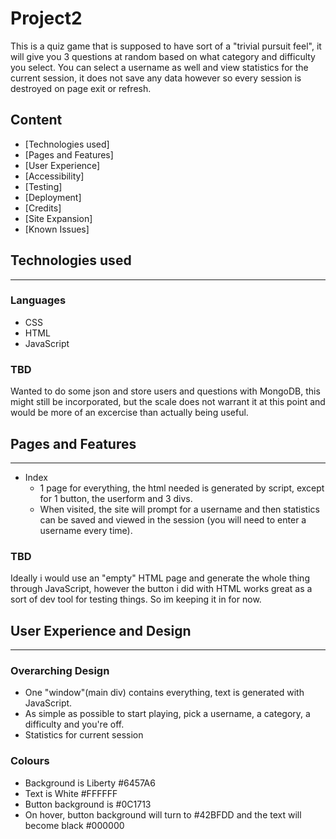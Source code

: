 # Project2

This is a quiz game that is supposed to have sort of a "trivial pursuit feel", it will give you 3 questions at random based on what category and difficulty you select.
You can select a username as well and view statistics for the current session, it does not save any data however so every session is destroyed on page exit or refresh.

## Content

* [Technologies used]
* [Pages and Features]
* [User Experience]
* [Accessibility]
* [Testing]
* [Deployment]
* [Credits]
* [Site Expansion]
* [Known Issues]


## Technologies used
---

### Languages
  * CSS
  * HTML
  * JavaScript

### TBD  
Wanted to do some json and store users and questions with MongoDB, this might still be incorporated, but the scale does not warrant it at this point and would be more of an excercise than actually being useful.


## Pages and Features
---

* Index
  * 1 page for everything, the html needed is generated by script, except for 1 button, the userform and 3 divs.
  * When visited, the site will prompt for a username and then statistics can be saved and viewed in the session (you will need to enter a username every time).
 
### TBD
  Ideally i would use an "empty" HTML page and generate the whole thing through JavaScript, however the button i did with HTML works great as a sort of dev tool for testing things. 
  So im keeping it in for now. 

## User Experience and Design
---

### Overarching Design
  * One "window"(main div) contains everything, text is generated with JavaScript.
  * As simple as possible to start playing, pick a username, a category, a difficulty and you're off.
  * Statistics for current session

### Colours
  * Background is Liberty #6457A6
  * Text is White #FFFFFF
  * Button background is #0C1713
  * On hover, button background will turn to #42BFDD and the text will become black #000000

